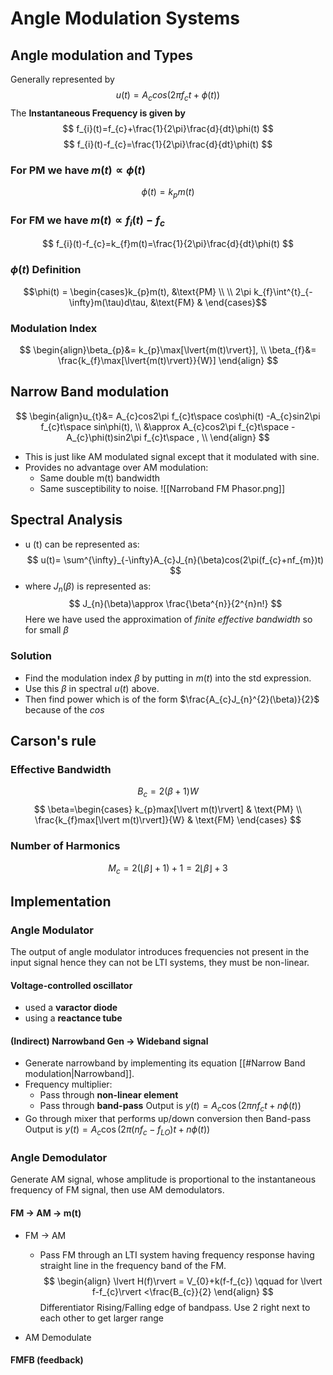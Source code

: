 # Angle Modulation Systems

## Angle modulation and Types
Generally represented by
$$
u(t)=A_{c}{cos(2\pi}f_{c}t + \phi(t))
$$
The **Instantaneous Frequency is given by**
$$
f_{i}(t)=f_{c}+\frac{1}{2\pi}\frac{d}{dt}\phi(t)
$$
$$
f_{i}(t)-f_{c}=\frac{1}{2\pi}\frac{d}{dt}\phi(t)
$$
### For **PM** we have $m(t)\propto \phi(t)$ 
$$
\phi(t)=k_{p}m(t)
$$
### For **FM** we have $m(t)\propto f_{i}(t)-f_{c}$
$$
f_{i}(t)-f_{c}=k_{f}m(t)=\frac{1}{2\pi}\frac{d}{dt}\phi(t)
$$
### $\phi (t)$ Definition 
$$\phi(t) = \begin{cases}k_{p}m(t),          &\text{PM} \\
\\ 2\pi k_{f}\int^{t}_{-\infty}m(\tau)d\tau, &\text{FM} 
 & \end{cases}$$
### Modulation Index
$$
\begin{align}\beta_{p}&= k_{p}\max[\lvert{m(t)\rvert}], \\
\beta_{f}&= \frac{k_{f}\max[\lvert{m(t)\rvert}}{W}]
\end{align}
$$
## Narrow Band modulation
$$
\begin{align}u_{t}&= A_{c}cos2\pi f_{c}t\space cos\phi(t) -A_{c}sin2\pi f_{c}t\space sin\phi(t), \\
&\approx A_{c}cos2\pi f_{c}t\space -A_{c}\phi(t)sin2\pi f_{c}t\space , \\
\end{align}
$$
- This is just like AM modulated signal except that it modulated with sine.
- Provides no advantage over AM modulation:
	- Same double m(t) bandwidth
	- Same susceptibility to noise.
![[Narroband FM Phasor.png]]

## Spectral Analysis
- u (t) can be represented as:
$$
u(t)= \sum^{\infty}_{-\infty}A_{c}J_{n}(\beta)cos(2\pi(f_{c}+nf_{m})t)
$$
- where $J_{n}(\beta)$ is represented as:
$$
J_{n}(\beta)\approx \frac{\beta^{n}}{2^{n}n!}
$$
Here we have used the approximation of _finite effective bandwidth_ so for small $\beta$ 
### Solution
- Find the modulation index $\beta$ by putting in $m (t)$  into the std expression.
- Use this $\beta$ in spectral $u (t)$ above.
- Then find power which is of the form $\frac{A_{c}J_{n}^{2}(\beta)}{2}$ because of the $cos$ 

## Carson's rule
### Effective Bandwidth
$$
B_{c}=2(\beta+1)W
$$
$$
\beta=\begin{cases}
k_{p}max[\lvert m(t)\rvert] & \text{PM} \\ 
\frac{k_{f}max[\lvert m(t)\rvert]}{W} & \text{FM}
\end{cases}
$$
### Number of Harmonics
$$
M_{c}= 2(\lfloor\beta\rfloor+1)+1=2\lfloor\beta\rfloor+3
$$
## Implementation
### Angle Modulator
The output of angle modulator introduces frequencies not present in the input signal hence they can not be LTI systems, they must be non-linear.
#### Voltage-controlled oscillator
- used a **varactor diode**
- using a **reactance tube**
#### (Indirect) Narrowband Gen $\rightarrow$ Wideband signal
- Generate narrowband by implementing its equation [[#Narrow Band modulation|Narrowband]].
- Frequency multiplier:
	-  Pass through **non-linear element** 
	- Pass through **band-pass**
	Output is $y(t) = A_{c}\cos(2\pi n f_{c}t + n\phi(t))$ 
- Go through mixer that performs up/down conversion then Band-pass
	Output is $y(t) = A_{c}\cos(2\pi(n f_{c}-f_{LO})t + n\phi(t))$ 

### Angle Demodulator
Generate AM signal, whose amplitude is proportional to the instantaneous frequency of FM signal, then use AM demodulators.
#### FM $\rightarrow$ AM $\rightarrow$ m(t)
- FM $\rightarrow$ AM
	- Pass FM through an LTI system having frequency response having straight line in the frequency band of the FM.
$$
\begin{align}
\lvert H(f)\rvert = V_{0}+k(f-f_{c}) \qquad for \lvert f-f_{c}\rvert <\frac{B_{c}}{2}
\end{align}
$$
		Differentiator
		Rising/Falling edge of bandpass.
			Use 2 right next to each other to get larger range

- AM Demodulate
#### FMFB (feedback)




